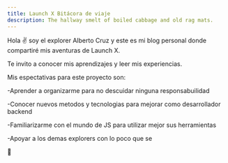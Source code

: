 ```yaml
---
title: Launch X Bitácora de viaje
description: The hallway smelt of boiled cabbage and old rag mats.
---
```


Hola ✌️  soy el explorer Alberto Cruz y este es mi blog personal donde compartiré mis aventuras de Launch X.

Te invito a conocer mis aprendizajes y leer mis experiencias.

Mis espectativas para este proyecto son: 

-Aprender a organizarme para no descuidar ninguna responsabuilidad 

-Conocer nuevos metodos y tecnologias para mejorar como desarrollador backend 

-Familiarizarme con el mundo de JS para utilizar mejor sus herramientas 

-Apoyar a los demas explorers con lo poco que se

🚀
